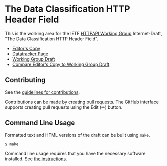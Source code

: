 # The Data Classification HTTP Header Field

This is the working area for the IETF [HTTPAPI Working Group](https://datatracker.ietf.org/wg/httpapi/documents/) Internet-Draft, "The Data Classification HTTP Header Field".

* [Editor's Copy](https://ietf-wg-httpapi.github.io/data-classification-header/#go.draft-ietf-httpapi-data-classification-header.html)
* [Datatracker Page](https://datatracker.ietf.org/doc/draft-ietf-httpapi-data-classification-header)
* [Working Group Draft](https://datatracker.ietf.org/doc/html/draft-ietf-httpapi-data-classification-header)
* [Compare Editor's Copy to Working Group Draft](https://ietf-wg-httpapi.github.io/data-classification-header/#go.draft-ietf-httpapi-data-classification-header.diff)


## Contributing

See the
[guidelines for contributions](https://github.com/ietf-wg-httpapi/data-classification-header/blob/main/CONTRIBUTING.md).

Contributions can be made by creating pull requests.
The GitHub interface supports creating pull requests using the Edit (✏) button.


## Command Line Usage

Formatted text and HTML versions of the draft can be built using `make`.

```sh
$ make
```

Command line usage requires that you have the necessary software installed.  See
[the instructions](https://github.com/martinthomson/i-d-template/blob/main/doc/SETUP.md).

